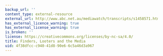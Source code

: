 ```yaml
---
backup_url: ''
content_type: external-resource
external_url: http://www.abc.net.au/mediawatch/transcripts/s1458571.htm
has_external_licence_warning: true
has_external_license_warning: true
is_broken: ''
license: https://creativecommons.org/licenses/by-nc-sa/4.0/
title: Finders, Looters and the Media
uid: 4f38dfcc-c940-41d8-90e6-6c5a46d3a967
---
```

